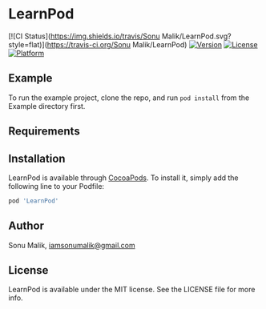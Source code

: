 # LearnPod

[![CI Status](https://img.shields.io/travis/Sonu Malik/LearnPod.svg?style=flat)](https://travis-ci.org/Sonu Malik/LearnPod)
[![Version](https://img.shields.io/cocoapods/v/LearnPod.svg?style=flat)](https://cocoapods.org/pods/LearnPod)
[![License](https://img.shields.io/cocoapods/l/LearnPod.svg?style=flat)](https://cocoapods.org/pods/LearnPod)
[![Platform](https://img.shields.io/cocoapods/p/LearnPod.svg?style=flat)](https://cocoapods.org/pods/LearnPod)

## Example

To run the example project, clone the repo, and run `pod install` from the Example directory first.

## Requirements

## Installation

LearnPod is available through [CocoaPods](https://cocoapods.org). To install
it, simply add the following line to your Podfile:

```ruby
pod 'LearnPod'
```

## Author

Sonu Malik, iamsonumalik@gmail.com

## License

LearnPod is available under the MIT license. See the LICENSE file for more info.
